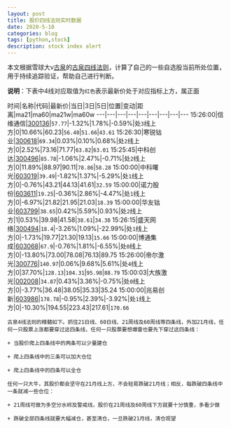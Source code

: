```yaml
---
layout: post
title: 股价四线法则实时数据
date: 2020-5-10
categories: blog
tags: [python,stock]
description: stock index alert
---
```



本文根据雪球大v[古泉](https://xueqiu.com/u/7148646888)的[古泉四线法则](https://xueqiu.com/7148646888/130498192)，计算了自己的一些自选股当前所处位置，用于持续追踪验证，帮助自己进行判断。

**说明**：下表中4线对应取值为`红色`表示最新价处于对应指标上方，属正面

时间|名称|代码|最新价|当日|3日|5日|位置|变动|距离|ma21|ma60|ma21w|ma60w
---|---|---|---|---|---|---|---|---
15:26:00|信维通信|[300136](https://xueqiu.com/S/SZ300136)|`57.77`|-1.32%|1.78%|-0.59%|处`3`线上方|0|10.66%|60.23|`56.40`|`51.66`|`43.61`
15:26:30|寒锐钴业|[300618](https://xueqiu.com/S/SZ300618)|`69.34`|0.03%|0.10%|0.68%|处`2`线上方|0|2.52%|73.16|71.77|`63.82`|`63.01`
15:25:45|中科创达|[300496](https://xueqiu.com/S/SZ300496)|`85.78`|-1.06%|2.47%|-0.71%|处`2`线上方|0|11.89%|88.97|90.11|`78.86`|`58.28`
15:00:00|中科曙光|[603019](https://xueqiu.com/S/SH603019)|`39.49`|-1.82%|1.37%|-5.29%|处`1`线上方|0|-0.76%|43.21|44.13|41.61|`32.59`
15:00:00|诺力股份|[603611](https://xueqiu.com/S/SH603611)|`19.25`|-0.36%|2.86%|-4.47%|处`1`线上方|0|-6.97%|21.82|21.95|21.03|`18.39`
15:00:00|华友钴业|[603799](https://xueqiu.com/S/SH603799)|`38.65`|0.42%|5.59%|0.93%|处`2`线上方|1|0.53%|39.98|41.58|`38.61`|`34.38`
15:26:15|盛天网络|[300494](https://xueqiu.com/S/SZ300494)|`18.4`|-3.26%|1.09%|-22.99%|处`1`线上方|0|-1.73%|19.77|21.30|19.13|`15.66`
15:00:00|博通集成|[603068](https://xueqiu.com/S/SH603068)|`67.9`|-0.76%|1.81%|-6.55%|处`0`线上方|0|-13.80%|73.00|78.08|76.13|89.75
15:26:00|帝尔激光|[300776](https://xueqiu.com/S/SZ300776)|`140.97`|0.06%|9.68%|5.61%|处`4`线上方|0|37.70%|`128.13`|`104.31`|`95.98`|`88.79`
15:00:03|大族激光|[002008](https://xueqiu.com/S/SZ002008)|`34.87`|0.43%|3.36%|-0.75%|处`0`线上方|0|-3.77%|36.48|38.05|35.33|35.24
15:00:00|兆易创新|[603986](https://xueqiu.com/S/SH603986)|`178.78`|-0.95%|2.39%|-3.92%|处`1`线上方|0|-10.30%|194.55|223.43|217.61|`170.66`

```
古泉4线法则的精髓如下。抓住21日线、60日线、21周线及60周线等四条线，外加21月线，任何一只股票上涨都要穿过这四条线，任何一只股票要想爆雷也要先下穿过这四条线：

+ 当股价爬上四条线中的两条可以少量建仓

+ 爬上四条线中的三条可以加大仓位

+ 爬上四条线中的四条可以全仓

任何一只大牛，其股价都会坚守在21月线上方，不会轻易跌破21月线；相反，每跌破四条线中一条就减一些仓位：

+ 21周线可做为多空分水岭及警戒线，股价在21周线及60周线下方就要十分慎重，多看少做

+ 跌破全部四条线就要大幅减仓，甚至清仓，一旦跌破21月线，清仓观望
```